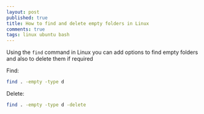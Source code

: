 ```yaml
---
layout: post
published: true
title: How to find and delete empty folders in Linux
comments: true
tags: linux ubuntu bash
---
```

Using the `find` command in Linux you can add options to find empty folders and also to delete them if required

Find:

``` bash
find . -empty -type d 
```

Delete:

``` bash
find . -empty -type d -delete
```
